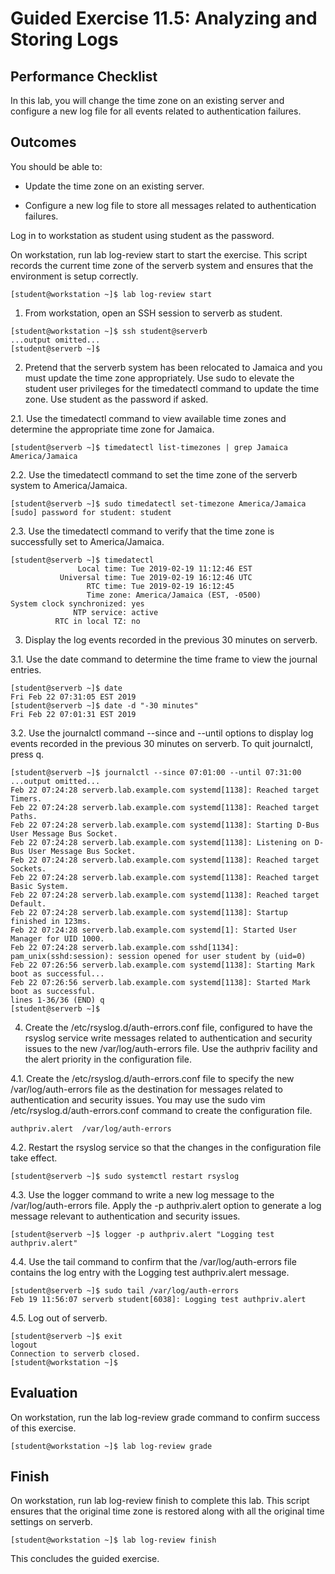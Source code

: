 # Guided Exercise 11.5: Analyzing and Storing Logs

## Performance Checklist

In this lab, you will change the time zone on an existing server and configure a new log file for all events related to authentication failures.

## Outcomes

You should be able to:

- Update the time zone on an existing server.

- Configure a new log file to store all messages related to authentication failures.

Log in to workstation as student using student as the password.

On workstation, run lab log-review start to start the exercise. This script records the current time zone of the serverb system and ensures that the environment is setup correctly.
```
[student@workstation ~]$ lab log-review start
```
1. From workstation, open an SSH session to serverb as student.
```
[student@workstation ~]$ ssh student@serverb
...output omitted...
[student@serverb ~]$ 
```

2. Pretend that the serverb system has been relocated to Jamaica and you must update the time zone appropriately. Use sudo to elevate the student user privileges for the timedatectl command to update the time zone. Use student as the password if asked.

2.1. Use the timedatectl command to view available time zones and determine the appropriate time zone for Jamaica.
```
[student@serverb ~]$ timedatectl list-timezones | grep Jamaica
America/Jamaica
```
2.2. Use the timedatectl command to set the time zone of the serverb system to America/Jamaica.
```
[student@serverb ~]$ sudo timedatectl set-timezone America/Jamaica
[sudo] password for student: student
```

2.3. Use the timedatectl command to verify that the time zone is successfully set to America/Jamaica.
```
[student@serverb ~]$ timedatectl
               Local time: Tue 2019-02-19 11:12:46 EST
           Universal time: Tue 2019-02-19 16:12:46 UTC
                 RTC time: Tue 2019-02-19 16:12:45
                 Time zone: America/Jamaica (EST, -0500)
System clock synchronized: yes
              NTP service: active
          RTC in local TZ: no
```

3. Display the log events recorded in the previous 30 minutes on serverb.

3.1. Use the date command to determine the time frame to view the journal entries.
```
[student@serverb ~]$ date
Fri Feb 22 07:31:05 EST 2019
[student@serverb ~]$ date -d "-30 minutes"
Fri Feb 22 07:01:31 EST 2019
```

3.2. Use the journalctl command --since and --until options to display log events recorded in the previous 30 minutes on serverb. To quit journalctl, press q.
```
[student@serverb ~]$ journalctl --since 07:01:00 --until 07:31:00
...output omitted...
Feb 22 07:24:28 serverb.lab.example.com systemd[1138]: Reached target Timers.
Feb 22 07:24:28 serverb.lab.example.com systemd[1138]: Reached target Paths.
Feb 22 07:24:28 serverb.lab.example.com systemd[1138]: Starting D-Bus User Message Bus Socket.
Feb 22 07:24:28 serverb.lab.example.com systemd[1138]: Listening on D-Bus User Message Bus Socket.
Feb 22 07:24:28 serverb.lab.example.com systemd[1138]: Reached target Sockets.
Feb 22 07:24:28 serverb.lab.example.com systemd[1138]: Reached target Basic System.
Feb 22 07:24:28 serverb.lab.example.com systemd[1138]: Reached target Default.
Feb 22 07:24:28 serverb.lab.example.com systemd[1138]: Startup finished in 123ms.
Feb 22 07:24:28 serverb.lab.example.com systemd[1]: Started User Manager for UID 1000.
Feb 22 07:24:28 serverb.lab.example.com sshd[1134]: pam_unix(sshd:session): session opened for user student by (uid=0)
Feb 22 07:26:56 serverb.lab.example.com systemd[1138]: Starting Mark boot as successful...
Feb 22 07:26:56 serverb.lab.example.com systemd[1138]: Started Mark boot as successful.
lines 1-36/36 (END) q
[student@serverb ~]$ 
```

4. Create the /etc/rsyslog.d/auth-errors.conf file, configured to have the rsyslog service write messages related to authentication and security issues to the new /var/log/auth-errors file. Use the authpriv facility and the alert priority in the configuration file.

4.1. Create the /etc/rsyslog.d/auth-errors.conf file to specify the new /var/log/auth-errors file as the destination for messages related to authentication and security issues. You may use the sudo vim /etc/rsyslog.d/auth-errors.conf command to create the configuration file.
```
authpriv.alert  /var/log/auth-errors
```

4.2. Restart the rsyslog service so that the changes in the configuration file take effect.
```
[student@serverb ~]$ sudo systemctl restart rsyslog
```

4.3. Use the logger command to write a new log message to the /var/log/auth-errors file. Apply the -p authpriv.alert option to generate a log message relevant to authentication and security issues.
```
[student@serverb ~]$ logger -p authpriv.alert "Logging test authpriv.alert"
```

4.4. Use the tail command to confirm that the /var/log/auth-errors file contains the log entry with the Logging test authpriv.alert message.
```
[student@serverb ~]$ sudo tail /var/log/auth-errors
Feb 19 11:56:07 serverb student[6038]: Logging test authpriv.alert
```

4.5. Log out of serverb.
```
[student@serverb ~]$ exit
logout
Connection to serverb closed.
[student@workstation ~]$ 
```

## Evaluation

On workstation, run the lab log-review grade command to confirm success of this exercise.
```
[student@workstation ~]$ lab log-review grade
```

## Finish

On workstation, run lab log-review finish to complete this lab. This script ensures that the original time zone is restored along with all the original time settings on serverb.
```
[student@workstation ~]$ lab log-review finish
```

This concludes the guided exercise.